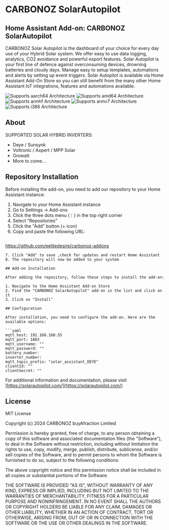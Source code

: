 # CARBONOZ SolarAutopilot

## Home Assistant Add-on: CARBONOZ SolarAutopilot

CARBONOZ Solar Autopilot is the dashboard of your choice for every day use of your Hybrid Solar system. We offer easy to use data logging, analytics, CO2 avoidance and powerful export features. Solar Autopilot is your first line of defence against overconsuming devices, drowning batteries and cloudy days. Manage easy to setup templates, automations and alerts by setting up event triggers. Solar Autopilot is available via Home Assistant Add-On Store so you can still benefit from the many other Home Assistant IoT integrations, features and automations available.

![Supports aarch64 Architecture][aarch64-shield]
![Supports amd64 Architecture][amd64-shield]
![Supports armhf Architecture][armhf-shield]
![Supports armv7 Architecture][armv7-shield]
![Supports i386 Architecture][i386-shield]

[aarch64-shield]: https://img.shields.io/badge/aarch64-yes-green.svg
[amd64-shield]: https://img.shields.io/badge/amd64-yes-green.svg
[armhf-shield]: https://img.shields.io/badge/armhf-yes-green.svg
[armv7-shield]: https://img.shields.io/badge/armv7-yes-green.svg
[i386-shield]: https://img.shields.io/badge/i386-yes-green.svg

## About

SUPPORTED SOLAR HYBRID INVERTERS:

- Deye / Sunsynk
- Voltronic / Axpert / MPP Solar
- Growatt
- More to come...

## Repository Installation

Before installing the add-on, you need to add our repository to your Home Assistant instance:

1. Navigate to your Home Assistant instance
2. Go to Settings -> Add-ons
3. Click the three dots menu (⋮) in the top right corner
4. Select "Repositories"
5. Click the "Add" button (+ icon)
6. Copy and paste the following URL:
   ```
  https://github.com/eelitedesire/carbonoz-addons
   ```
7. Click "Add" to save ,check for updates and restart Home Assistant
8. The repository will now be added to your system

## Add-on Installation

After adding the repository, follow these steps to install the add-on:

1. Navigate to the Home Assistant Add-on Store
2. Find the "CARBONOZ SolarAutopilot" add-on in the list and click on it
3. Click on "Install"

## Configuration

After installation, you need to configure the add-on. Here are the available options:

```yaml
mqtt_host: 192.168.160.55
mqtt_port: 1883
mqtt_username: ""
mqtt_password: ""
battery_number: 
inverter_number: 
mqtt_topic_prefix: "solar_assistant_DEYE"
clientId: ""
clientSecret: ""
```

For additional information and documentation, please visit [https://solarautopilot.com/](https://solarautopilot.com/)

## License

MIT License

Copyright (c) 2024 CARBONOZ buyAfraction Limited

Permission is hereby granted, free of charge, to any person obtaining a copy
of this software and associated documentation files (the "Software"), to deal
in the Software without restriction, including without limitation the rights
to use, copy, modify, merge, publish, distribute, sublicense, and/or sell
copies of the Software, and to permit persons to whom the Software is
furnished to do so, subject to the following conditions:

The above copyright notice and this permission notice shall be included in all
copies or substantial portions of the Software.

THE SOFTWARE IS PROVIDED "AS IS", WITHOUT WARRANTY OF ANY KIND, EXPRESS OR
IMPLIED, INCLUDING BUT NOT LIMITED TO THE WARRANTIES OF MERCHANTABILITY,
FITNESS FOR A PARTICULAR PURPOSE AND NONINFRINGEMENT. IN NO EVENT SHALL THE
AUTHORS OR COPYRIGHT HOLDERS BE LIABLE FOR ANY CLAIM, DAMAGES OR OTHER
LIABILITY, WHETHER IN AN ACTION OF CONTRACT, TORT OR OTHERWISE, ARISING FROM,
OUT OF OR IN CONNECTION WITH THE SOFTWARE OR THE USE OR OTHER DEALINGS IN THE
SOFTWARE.
